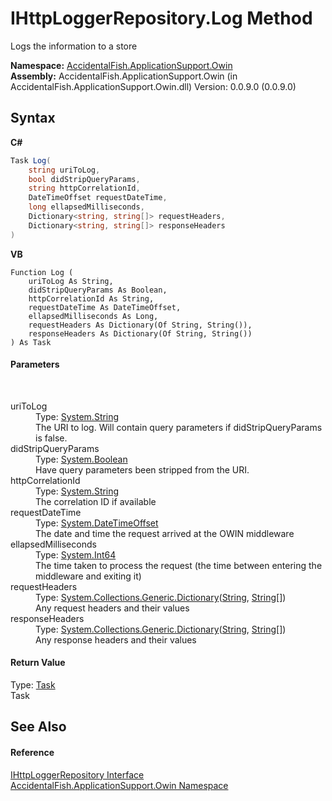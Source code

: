 # IHttpLoggerRepository.Log Method 
 

Logs the information to a store

**Namespace:**&nbsp;<a href="ca0f21c8-cb45-80fc-2327-cea660751f78">AccidentalFish.ApplicationSupport.Owin</a><br />**Assembly:**&nbsp;AccidentalFish.ApplicationSupport.Owin (in AccidentalFish.ApplicationSupport.Owin.dll) Version: 0.0.9.0 (0.0.9.0)

## Syntax

**C#**<br />
``` C#
Task Log(
	string uriToLog,
	bool didStripQueryParams,
	string httpCorrelationId,
	DateTimeOffset requestDateTime,
	long ellapsedMilliseconds,
	Dictionary<string, string[]> requestHeaders,
	Dictionary<string, string[]> responseHeaders
)
```

**VB**<br />
``` VB
Function Log ( 
	uriToLog As String,
	didStripQueryParams As Boolean,
	httpCorrelationId As String,
	requestDateTime As DateTimeOffset,
	ellapsedMilliseconds As Long,
	requestHeaders As Dictionary(Of String, String()),
	responseHeaders As Dictionary(Of String, String())
) As Task
```


#### Parameters
&nbsp;<dl><dt>uriToLog</dt><dd>Type: <a href="http://msdn2.microsoft.com/en-us/library/s1wwdcbf" target="_blank">System.String</a><br />The URI to log. Will contain query parameters if didStripQueryParams is false.</dd><dt>didStripQueryParams</dt><dd>Type: <a href="http://msdn2.microsoft.com/en-us/library/a28wyd50" target="_blank">System.Boolean</a><br />Have query parameters been stripped from the URI.</dd><dt>httpCorrelationId</dt><dd>Type: <a href="http://msdn2.microsoft.com/en-us/library/s1wwdcbf" target="_blank">System.String</a><br />The correlation ID if available</dd><dt>requestDateTime</dt><dd>Type: <a href="http://msdn2.microsoft.com/en-us/library/bb341783" target="_blank">System.DateTimeOffset</a><br />The date and time the request arrived at the OWIN middleware</dd><dt>ellapsedMilliseconds</dt><dd>Type: <a href="http://msdn2.microsoft.com/en-us/library/6yy583ek" target="_blank">System.Int64</a><br />The time taken to process the request (the time between entering the middleware and exiting it)</dd><dt>requestHeaders</dt><dd>Type: <a href="http://msdn2.microsoft.com/en-us/library/xfhwa508" target="_blank">System.Collections.Generic.Dictionary</a>(<a href="http://msdn2.microsoft.com/en-us/library/s1wwdcbf" target="_blank">String</a>, <a href="http://msdn2.microsoft.com/en-us/library/s1wwdcbf" target="_blank">String</a>[])<br />Any request headers and their values</dd><dt>responseHeaders</dt><dd>Type: <a href="http://msdn2.microsoft.com/en-us/library/xfhwa508" target="_blank">System.Collections.Generic.Dictionary</a>(<a href="http://msdn2.microsoft.com/en-us/library/s1wwdcbf" target="_blank">String</a>, <a href="http://msdn2.microsoft.com/en-us/library/s1wwdcbf" target="_blank">String</a>[])<br />Any response headers and their values</dd></dl>

#### Return Value
Type: <a href="http://msdn2.microsoft.com/en-us/library/dd235678" target="_blank">Task</a><br />Task

## See Also


#### Reference
<a href="cfb92595-05f9-042f-90c9-08ae1f80feb6">IHttpLoggerRepository Interface</a><br /><a href="ca0f21c8-cb45-80fc-2327-cea660751f78">AccidentalFish.ApplicationSupport.Owin Namespace</a><br />